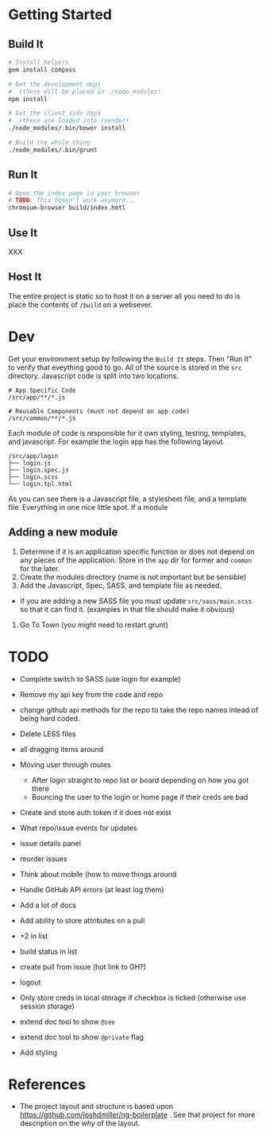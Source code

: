 Getting Started
===============

Build It
--------

```bash
# Install helpers
gem install compass

# Get the development deps
#  (these will be placed in ./node_modules)
npm install

# Get the client side deps
#  (these are loaded into /vendor)
./node_modules/.bin/bower install

# Build the whole thing
./node_modules/.bin/grunt
```

Run It
------
```bash
# Open the index page in your browser
# TODO: This doesn't work anymore...
chromium-browser build/index.hmtl
```

Use It
------
XXX

Host It
-------
The entire project is static so to host it on a server all you need to do is place the contents of `/build` on a websever.


Dev
===
Get your environment setup by following the `Build It` steps.  Then "Run It" to verify that eveything good to go.  All of the source is stored in the `src` directory.  Javascript code is split into two locations.

```
# App Specific Code
/src/app/**/*.js

# Reusable Components (must not depend on app code)
/src/common/**/*.js
```

Each module of code is responsible for it own styling, testing, templates, and javascript.  For example the login app has the following layout.

```
/src/app/login
├── login.js
├── login.spec.js
├── login.scss
└── login.tpl.html
```

As you can see there is a Javascript file, a stylesheet file, and a template file.  Everything in one nice little spot.  If a module


Adding a new module
-----------------
 1. Determine if it is an application specific function or does not depend on any pieces of the application.  Store in the `app` dir for former and `common` for the later.
 1. Create the modules directory (name is not important but be sensible)
 1. Add the Javascript, Spec, SASS, and template file as needed.
   * If you are adding a new SASS file you must update `src/sass/main.scss` so that it can find it.  (examples in that file should make it obvious)
 1. Go To Town (you might need to restart grunt)


TODO
====

 * Complete switch to SASS (use login for example)
 * Remove my api key from the code and repo
 * change github api methods for the repo to take the repo names
   intead of being hard coded.
 * Delete LESS files
 * all dragging items around
 * Moving user through routes
   * After login straight to repo list or board depending on how you got there
   * Bouncing the user to the login or home page if their creds are bad
 * Create and store auth token if it does not exist
 * What repo/issue events for updates
 * issue details panel
 * reorder issues
 * Think about mobile (how to move things around
 * Handle GitHub API errors (at least log them)
 * Add a lot of docs
 * Add ability to store attributes on a pull
 * +2 in list
 * build status in list
 * create pull from issue (hot link to GH?)

 * logout
 * Only store creds in local storage if checkbox is ticked (otherwise use session storage)
 * extend doc tool to show `@see`
 * extend doc tool to show `@private` flag

 * Add styling

References
==========
 * The project layout and structure is based upon 
   https://github.com/joshdmiller/ng-boilerplate . 
   See that project for more description on the *why* of the layout.
